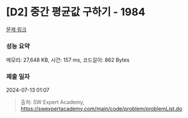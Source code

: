 # [D2] 중간 평균값 구하기 - 1984 

[문제 링크](https://swexpertacademy.com/main/code/problem/problemDetail.do?contestProbId=AV5Pw_-KAdcDFAUq) 

### 성능 요약

메모리: 27,648 KB, 시간: 157 ms, 코드길이: 862 Bytes

### 제출 일자

2024-07-13 01:07



> 출처: SW Expert Academy, https://swexpertacademy.com/main/code/problem/problemList.do
